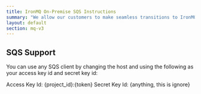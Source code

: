 ```yaml
---
title: IronMQ On-Premise SQS Instructions
summary: "We allow our customers to make seamless transitions to IronMQ by allowing them to utilitze the power of IronMQ without having to write a line of extra code"
layout: default
section: mq-v3
---
```


## SQS Support
You can use any SQS client by changing the host and using the following as your access key id and secret key id:

Access Key Id: {project_id}:{token} Secret Key Id: {anything, this is ignore}